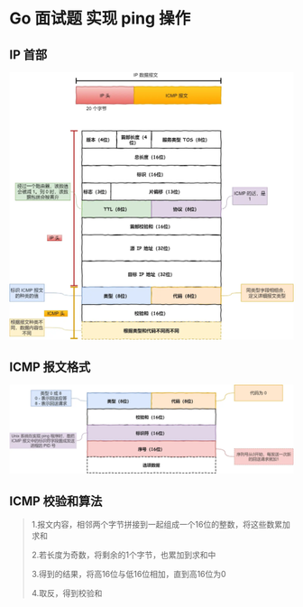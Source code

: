 # Go 面试题 实现 ping 操作


## IP 首部
![img.png](img.png)


## ICMP 报文格式
![img_1.png](img_1.png)

## ICMP 校验和算法

> 1.报文内容，相邻两个字节拼接到一起组成一个16位的整数，将这些数累加求和
> 
> 2.若长度为奇数，将剩余的1个字节，也累加到求和中
> 
> 3.得到的结果，将高16位与低16位相加，直到高16位为0
> 
> 4.取反，得到校验和